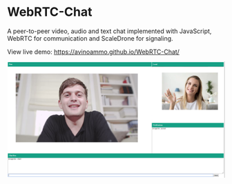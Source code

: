 # WebRTC-Chat
A peer-to-peer video, audio and text chat implemented with JavaScript, WebRTC for communication and ScaleDrone for signaling.

View live demo: https://avinoammo.github.io/WebRTC-Chat/

![screen shot](https://github.com/avinoamMO/WebRTC-Chat/blob/master/assets/scrnsht.png)

